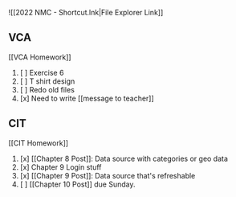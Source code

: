 ![[2022 NMC - Shortcut.lnk|File Explorer Link]]

## VCA
[[VCA Homework]]
1. [ ] Exercise 6
2. [ ] T shirt design
3. [ ] Redo old files
4. [x] Need to write [[message to teacher]]

## CIT
[[CIT Homework]]
 1. [x] [[Chapter 8 Post]]: Data source with categories or geo data
2. [x] Chapter 9 Login stuff
3. [x] [[Chapter 9 Post]]: Data source that's refreshable 
4. [ ] [[Chapter 10 Post]] due Sunday. 